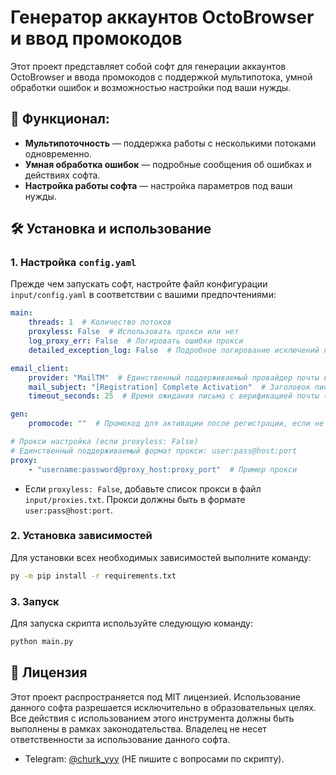 
# Генератор аккаунтов OctoBrowser и ввод промокодов

Этот проект представляет собой софт для генерации аккаунтов OctoBrowser и ввода промокодов с поддержкой мультипотока, умной обработки ошибок и возможностью настройки под ваши нужды.

## 🚀 Функционал:
- **Мультипоточность** — поддержка работы с несколькими потоками одновременно.
- **Умная обработка ошибок** — подробные сообщения об ошибках и действиях софта.
- **Настройка работы софта** — настройка параметров под ваши нужды.

## 🛠 Установка и использование

### 1. Настройка `config.yaml`

Прежде чем запускать софт, настройте файл конфигурации `input/config.yaml` в соответствии с вашими предпочтениями:

```yaml
main:
    threads: 1  # Количество потоков
    proxyless: False  # Использовать прокси или нет
    log_proxy_err: False  # Логировать ошибки прокси
    detailed_exception_log: False  # Подробное логирование исключений при отправке запросов

email_client:
    provider: "MailTM"  # Единственный поддерживаемый провайдер почты в данный момент
    mail_subject: "[Registration] Complete Activation"  # Заголовок письма с подтверждением почты
    timeout_seconds: 25  # Время ожидания письма с верификацией почты (в секундах)

gen:
    promocode: ""  # Промокод для активации после регистрации, если не нужен — оставьте пустым

# Прокси настройка (если proxyless: False)
# Единственный поддерживаемый формат прокси: user:pass@host:port
proxy:
    - "username:password@proxy_host:proxy_port"  # Пример прокси
```

- Если `proxyless: False`, добавьте список прокси в файл `input/proxies.txt`. Прокси должны быть в формате `user:pass@host:port`.

### 2. Установка зависимостей

Для установки всех необходимых зависимостей выполните команду:

```bash
py -m pip install -r requirements.txt
```

### 3. Запуск

Для запуска скрипта используйте следующую команду:

```bash
python main.py
```

## 📜 Лицензия

Этот проект распространяется под MIT лицензией. Использование данного софта разрешается исключительно в образовательных целях. Все действия с использованием этого инструмента должны быть выполнены в рамках законодательства. Владелец не несет ответственности за использование данного софта.
- Telegram: [@churk_yyy](https://t.me/churk_yyy) (НЕ пишите с вопросами по скрипту).

